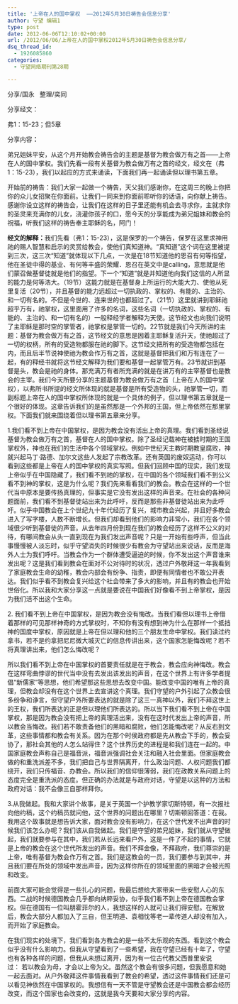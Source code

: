 ```yaml
---
title: '上帝在人的国中掌权  ——2012年5月30日祷告会信息分享'
author: 守望 编辑1
type: post
date: 2012-06-06T12:10:02+00:00
url: /2012/06/06/上帝在人的国中掌权2012年5月30日祷告会信息分享/
dsq_thread_id:
  - 1926085860
categories:
  - 守望网络期刊第28期

---
```

<p align="left">
  <strong><!--more--></strong>
</p>

<div class="indent-2">
  <p align="left">
    分享/国永   整理/奕同
  </p>
  
  <p align="left">
    分享经文：
  </p>
  
  <p align="left">
    弗1：15-23；但5章
  </p>
  
  <p align="left">
    分享内容<strong>：</strong>
  </p>
  
  <p align="left">
    弟兄姐妹平安，从这个月开始教会祷告会的主题是基督为教会做万有之首——上帝在人的国中掌权。我们先看一段有关基督为教会做万有之首的经文，经文在（弗1：15-23），我们以起应的方式来诵读，下面我们再一起诵读但以理书第五章。
  </p>
  
  <p align="left">
    开始前的祷告：我们大家一起做一个祷告，天父我们感谢你，在这周三的晚上你把你的众儿女招聚在你面前。让我们一同来到你面前聆听你的话语，向你献上祷告。感谢你设立这样的祷告会，让我们在这样的日子里还能有机会去寻求你，主就求你的圣灵来充满你的儿女，浇灌你孩子的口，愿今天的分享能成为弟兄姐妹和教会的祝福，听我们这样的祷告奉主耶稣的名，阿门！
  </p>
  
  <p align="left">
    <strong>经文的解释：</strong>我们先看（弗1：15-23），这是保罗的一个祷告，保罗在这里求神用祂的赐人智慧和启示的灵赏给教会，使他们真知道神。“真知道”这个词在这里被提到三次，这三次“知道”就体现以下几点，一次是在18节知道他的恩召有何等指望，他在圣徒中得的基业、有何等丰盛的荣耀．恩召在英文中是calling，意思就是他们蒙召做基督徒就是他们的指望。下一个“知道”就是并知道他向我们这信的人所显的能力是何等浩大。（19节）这能力就是在基督身上所运行的大能大力、使他从死里复活（20节），并且基督的能力远超过一切执政的、掌权的、有能的、主治的、和一切有名的。不但是今世的、连来世的也都超过了。（21节）这里就讲到耶稣祂超乎万有，祂掌权，这里面用了许多的名词，这些名词（一切执政的、掌权的、有能的、主治的、和一切有名的）一般释经学者解释为天使。这节经文也向我们说明了主耶稣是那时空的掌管者，祂掌权是掌管一切的。22节就是我们今天所讲的主题：基督为教会做万有之首，这节经文的意思是因着主耶稣复活升天，使祂超过了一切的权柄，所有的受造物都服在祂的脚下。这节经文把所有的受造物都包括在内，而且后半节说神使祂为教会作万有之首，这就是基督把我们和万有连在了一起，有的释经书就将这节经文解释为我们要和基督一起掌管万有。23节就讲到基督是头，教会是祂的身体。那充满万有者所充满的就是在讲万有的主宰基督也是教会的主宰。我们今天所要分享的主题基督为教会做万有之首（上帝在人的国中掌权），以弗所书所提的经文所体现的就是基督是所有受造物的头，祂掌管一切，而副标题上帝在人的国中掌权所体现的就是一个具体的例子，但以理书第五章就是一个很好的体现。这章告诉我们的是虽然那是一个外邦的王国，但上帝依然在那里掌权。下面我们就来围绕着但以理书第五章来分享。
  </p>
  
  <p align="left">
    1.我们看不到上帝在中国掌权，是因为教会没有活出上帝的真理。我们看到圣经说基督为教会做万有之首，基督在人的国中掌权。除了圣经记载神在被掳时期的王国掌权外，神也在我们的生活中各个领域掌权。例如中世纪天主教时期教皇腐败，神就兴起马丁·路德、加尔文这些人发起了宗教改革。还有英国的废奴运动，你可以看到这些都是上帝在人的国中掌权的真实写照。但我们回顾中国的现实，我们发现上帝似乎在中国隐藏了，我们看不到祂的掌权，在中国的各个领域我们看不到公义看不到神的掌权，这是为什么呢？我们先来看看我们的教会。教会在这样的一个世代当中原本是要传扬真理的，但事实是它没有发出这样的声音来。在社会的各种问题面前，我们看不到基督徒站出来为此呼吁，反而是那些非基督徒站出来为此呼吁。似乎中国教会在上个世纪九十年代经历了复兴，城市教会兴起，并且好多教会进入了写字楼，人数不断增长。但我们却看到他们的影响力非常小，我们在各个领域很少听到基督徒的声音。从去年四月份到现在我们的教会经历了这样不公义的对待，有哪间教会从头一直到现在为我们发出声音呢？只是一开始有些呼声，但当此事慢慢被人淡忘时，似乎守望消失的时候很少有教会为守望站出来说话，反而是海外人士为我们呼吁。当教会作为一个群体遭受逼迫的时候，你不发出这个声音谁来发出呢？这是我们看到教会在面对不公对待时的状况，透过户外敬拜这一年我看到了家庭教会生命的幼稚，教会内部会有纷争、指责，即便有同情者也不敢公开表达。我们似乎看不到教会复兴给这个社会带来了多大的影响，并且有的教会也开始世俗化。所以我和大家分享这一点就是要说在中国我们好像看不到上帝掌权，是因为我们活不出这个生命。
  </p>
  
  <p align="left">
    2. 我们看不到上帝在中国掌权，是因为教会没有悔改。当我们看但以理书上帝借着那样的可见那样神奇的方式掌权时，不知你有没有想到神为什么在那样一个抵挡神的国度中掌权，原因就是上帝在但以理和他的三个朋友生命中掌权。我们读过约拿书，若不是约拿把尼尼微大城灭亡的信息传讲出来，这个国家怎能悔改呢？若不将真理讲出来，他们怎么悔改呢？
  </p>
  
  <p align="left">
    所以我们看不到上帝在中国掌权的首要责任就是在于教会，教会应向神悔改。教会在这样弯曲悖谬的世代当中没有去发出该发出的声音，在这个世界上有许多学者提倡“新儒家”等思想，他们希望那这些思想去改变中国。能改变中国的唯有上帝的真理，但教会却没有在这个世界上去宣讲这个真理。我们守望的户外引起了众教会很多纷争和诤言，但守望户外所要表达的就是除了这三一真神以外，我们不拜这世上的王权，我们所表达的正是但以理他们所表达的。所以当下我们看不到上帝在中国掌权，那是因为教会没有把上帝的真理活出来，没有在这时代发出上帝的声音，所以教会当悔改。我们若不敢责备他们的黑暗和腐败，他们怎能悔改呢？从反右到文革，这些事情都和教会有关系。因为在那个时侯政府都是先从教会下手的，教会妥协了，那社会其他的人怎么站得住？这个世界历史的进程是和我们连在一起的。中国家庭教会声称自己是福音派，福音派强调社会关注和融入社会里面。但家庭教会做的和重洗派差不多，我们把自己与世界隔离开，什么政治问题、人权问题我们都绕开，我们只传福音、办教会。所以我们的信仰很薄弱，我们在政教关系问题上的态度完全是重洗派的态度。但正确的办法就是与政府对话，守望是以这种的方法和政府对话：我不会像三自那样拜你。
  </p>
  
  <p align="left">
    3.从我做起。我和大家讲个故事，是关于英国一个护教学家切斯特顿，有一次报社向他约稿，这个约稿员就问他，这个世界的问题出在哪里？切斯顿回答道：在我。我用这个故事就是想告诉大家，面对教会没有影响力，在这个世代发不出声音的时候我们该怎么办呢？我们该从自我做起。我们是守望的弟兄姐妹，我们就从守望做起，我们就要参与在其中，我们若从长远来看户外，这是一件了不起的事情，它就是上帝的教会在这个世代所发出的声音。我们不拜金像，不拜政府，我们尊崇的是上帝，唯有基督为教会作万有之首。我们是这教会的一员，我们要参与到其中，并且我们要在所处的领域中发出声音，因为这样你所在的领域里面的黑暗才会被光照和改变。
  </p>
  
  <p align="left">
    前面大家可能会觉得是一些扎心的问题，我最后想给大家带来一些安慰人心的东西。二战的时候德国教会几乎都向纳粹妥协，似乎我们看不到上帝在德国教会掌权。但在德国有一位叫朋霍菲尔的人，我想这样的人就可让我们得安慰。在解放后，教会大部分人都加入了三自，但王明道、袁相忱等老一辈传道人却没有加入，而开始了家庭教会。
  </p>
  
  <p align="left">
    在我们现实的处境下，我们看到各方教会的是一些不太乐观的东西。看到这个教会似乎没有什么影响力。但我从守望看到了一些希望，我在守望已经有十年了，守望也有各种各样的问题，但我从未想过离开，因为有一位古代教父西普里安说过： 若以教会为母，才会以上帝为父。虽然这个教会有很多问题，但我愿意和她一起去面对。从户外敬拜这件事情我看到了教会的希望，透过这件事情我们还是可以看见神依然在中国掌权的。我想信有一天不管是守望教会还是中国教会都会经历改变，而这个国家也会改变的，这就是我今天要和大家分享的内容。
  </p>
</div>